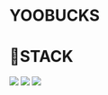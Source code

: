 # YOOBUCKS



# 🌠STACK
<img src="https://img.shields.io/badge/java-E34F26?style=flat-square&logo=java&logoColor=white"/> <img src="https://img.shields.io/badge/oracle-F80000?style=flat-square&logo=oracle&logoColor=white"/>
<img src="https://img.shields.io/badge/mybatis-F31000?style=flat-square&logo=mybatis&logoColor=white"/>



